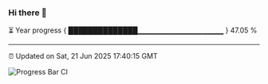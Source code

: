 ### Hi there 👋

⏳ Year progress { ██████████████▁▁▁▁▁▁▁▁▁▁▁▁▁▁▁▁ } 47.05 %

---

⏰ Updated on Sat, 21 Jun 2025 17:40:15 GMT

![Progress Bar CI](https://github.com/IshwaranRudhara/GIT-ACTION/workflows/Progress%20Bar%20CI/badge.svg)
